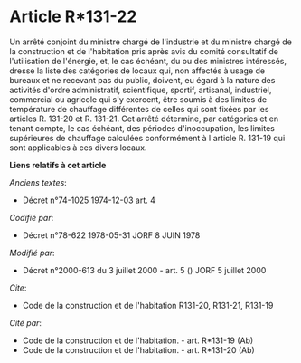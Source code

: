 # Article R*131-22

Un arrêté conjoint du ministre chargé de l'industrie et du ministre chargé de la construction et de l'habitation pris après
avis du comité consultatif de l'utilisation de l'énergie, et, le cas échéant, du ou des ministres intéressés, dresse la liste
des catégories de locaux qui, non affectés à usage de bureaux et ne recevant pas du public, doivent, eu égard à la nature des
activités d'ordre administratif, scientifique, sportif, artisanal, industriel, commercial ou agricole qui s'y exercent, être
soumis à des limites de température de chauffage différentes de celles qui sont fixées par les articles R. 131-20 et R.
131-21. Cet arrêté détermine, par catégories et en tenant compte, le cas échéant, des périodes d'inoccupation, les limites
supérieures de chauffage calculées conformément à l'article R. 131-19 qui sont applicables à ces divers locaux.

**Liens relatifs à cet article**

_Anciens textes_:

  - Décret n°74-1025 1974-12-03 art. 4

_Codifié par_:

  - Décret n°78-622 1978-05-31 JORF 8 JUIN 1978

_Modifié par_:

  - Décret n°2000-613 du 3 juillet 2000 - art. 5 () JORF 5 juillet 2000

_Cite_:

  - Code de la construction et de l'habitation R131-20, R131-21, R131-19

_Cité par_:

  - Code de la construction et de l'habitation. - art. R*131-19 (Ab)
  - Code de la construction et de l'habitation. - art. R*131-20 (Ab)

